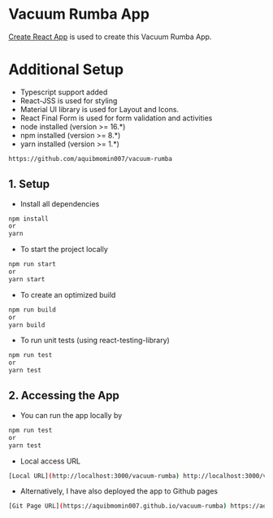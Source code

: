 # Vacuum Rumba App
[Create React App](https://github.com/facebook/create-react-app) is used to create this Vacuum Rumba App.

# Additional Setup
* Typescript support added
* React-JSS is used for styling
* Material UI library is used for Layout and Icons.
* React Final Form is used for form validation and activities
* node installed (version >= 16.*)
* npm installed (version >= 8.*)
* yarn installed (version >= 1.*)


```bash
https://github.com/aquibmomin007/vacuum-rumba
```

## 1. Setup
- Install all dependencies
```bash
npm install
or 
yarn
```
- To start the project locally
```bash
npm run start
or 
yarn start
```
- To create an optimized build
```bash
npm run build
or 
yarn build
```
- To run unit tests (using react-testing-library)
```bash
npm run test
or 
yarn test
```

## 2. Accessing the App
- You can run the app locally by
```bash
npm run test
or 
yarn test
```
- Local access URL
```bash
[Local URL](http://localhost:3000/vacuum-rumba) http://localhost:3000/vacuum-rumba
```
- Alternatively, I have also deployed the app to Github pages
```bash
[Git Page URL](https://aquibmomin007.github.io/vacuum-rumba) https://aquibmomin007.github.io/vacuum-rumba
```